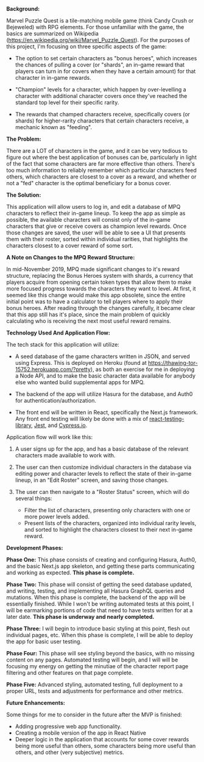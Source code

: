 **Background:**

Marvel Puzzle Quest is a tile-matching mobile game (think Candy Crush or Bejeweled) with RPG elements. For those unfamiliar with the game, the basics are summarized on Wikipedia (https://en.wikipedia.org/wiki/Marvel_Puzzle_Quest). For the purposes of this project, I'm focusing on three specific aspects of the game:

- The option to set certain characters as "bonus heroes", which increases the chances of pulling a cover (or "shards", an in-game reward that players can turn in for covers when they have a certain amount) for that character in in-game rewards.

- "Champion" levels for a character, which happen by over-levelling a character with additional character covers once they've reached the standard top level for their specific rarity.

- The rewards that champed characters receive, specifically covers (or shards) for higher-rarity characters that certain characters receive, a mechanic known as "feeding".

**The Problem:**

There are a LOT of characters in the game, and it can be very tedious to figure out where the best application of bonuses can be, particularly in light of the fact that some characters are far more effective than others. There's too much information to reliably remember which particular characters feed others, which characters are closest to a cover as a reward, and whether or not a "fed" character is the optimal beneficiary for a bonus cover.

**The Solution:**

This application will allow users to log in, and edit a database of MPQ characters to reflect their in-game lineup. To keep the app as simple as possible, the available characters will consist only of the in-game characters that give or receive covers as champion level rewards. Once those changes are saved, the user will be able to see a UI that presents them with their roster, sorted within individual rarities, that highlights the characters closest to a cover reward of some sort.

**A Note on Changes to the MPQ Reward Structure:**

In mid-November 2019, MPQ made significant changes to it's reward structure, replacing the Bonus Heroes system with shards, a currency that players acquire from opening certain token types that allow them to make more focused progress towards the characters they want to level. At first, it seemed like this change would make this app obsolete, since the entire initial point was to have a calculator to tell players where to apply their bonus heroes. After reading through the changes carefully, it became clear that this app still has it's place, since the main problem of quickly calculating who is receiving the next most useful reward remains.

**Technology Used And Application Flow:**

The tech stack for this application will utilize:

- A seed database of the game characters written in JSON, and served using Express. This is deployed on Heroku (found at https://thawing-tor-15752.herokuapp.com/?pretty), as both an exercise for me in deploying a Node API, and to make the basic character data available for anybody else who wanted build supplemental apps for MPQ.

- The backend of the app will utilize Hasura for the database, and Auth0 for authentication/authorization.
  
- The front end will be written in React, specifically the Next.js framework. Any front end testing will likely be done with a mix of [react-testing-library](https://testing-library.com/docs/react-testing-library/intro), [Jest](https://jestjs.io/), and [Cypress.io](https://www.cypress.io/).


Application flow will work like this:

1. A user signs up for the app, and has a basic database of the relevant characters made available to work with.
2. The user can then customize individual characters in the database via editing power and character levels to reflect the state of their in-game lineup, in an "Edit Roster" screen, and saving those changes.
3. The user can then navigate to a "Roster Status" screen, which will do several things:

   - Filter the list of characters, presenting only characters with one or more power levels added.
   - Present lists of the characters, organized into individual rarity levels, and sorted to highlight the characters closest to their next in-game reward.

**Development Phases:**

**Phase One:** This phase consists of creating and configuring Hasura, Auth0, and the basic Next.js app skeleton, and getting these parts communicating and working as expected. **This phase is complete.**

**Phase Two:** This phase will consist of getting the seed database updated, and writing, testing, and implementing all Hasura GraphQL queries and mutations. When this phase is complete, the backend of the app will be essentially finished. While I won't be writing automated tests at this point, I will be earmarking portions of code that need to have tests written for at a later date. **This phase is underway and nearly completed.**

**Phase Three:** I will begin to introduce basic styling at this point, flesh out individual pages, etc. When this phase is complete, I will be able to deploy the app for basic user testing. 

**Phase Four:** This phase will see styling beyond the basics, with no missing content on any pages. Automated testing will begin, and I will will be focusing my energy on getting the minutiae of the character report page filtering and other features on that page complete.

**Phase Five:** Advanced styling, automated testing, full deployment to a proper URL, tests and adjustments for performance and other metrics.

**Future Enhancements:**

Some things for me to consider in the future after the MVP is finished:

- Adding progressive web app functionality.
- Creating a mobile version of the app in React Native
- Deeper logic in the application that accounts for some cover rewards being more useful than others, some characters being more useful than others, and other (very subjective) metrics.